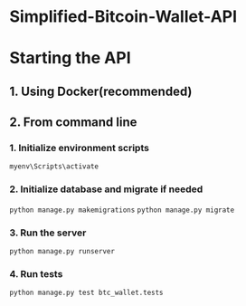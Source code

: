 # Simplified-Bitcoin-Wallet-API


# Starting the API
## 1. Using Docker(recommended)

## 2. From command line 
### 1. Initialize environment scripts
`myenv\Scripts\activate`
### 2. Initialize database and migrate if needed
`python manage.py makemigrations`
`python manage.py migrate`
### 3. Run the server
`python manage.py runserver`
### 4. Run tests 
`python manage.py test btc_wallet.tests`
